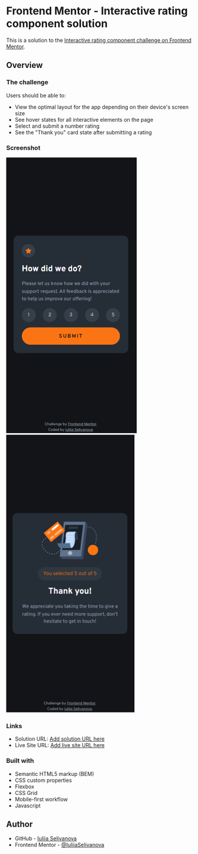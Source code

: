 # Frontend Mentor - Interactive rating component solution

This is a solution to the [Interactive rating component challenge on Frontend Mentor](https://www.frontendmentor.io/challenges/interactive-rating-component-koxpeBUmI).

## Overview

### The challenge

Users should be able to:

- View the optimal layout for the app depending on their device's screen size
- See hover states for all interactive elements on the page
- Select and submit a number rating
- See the "Thank you" card state after submitting a rating

### Screenshot

![mobile - 1 screen](image-2.png)<br>
![mobile - 2 screen](image-1.png)

### Links

- Solution URL: [Add solution URL here](https://your-solution-url.com)
- Live Site URL: [Add live site URL here](https://your-live-site-url.com)

### Built with

- Semantic HTML5 markup (BEM)
- CSS custom properties
- Flexbox
- CSS Grid
- Mobile-first workflow
- Javascript

## Author

- GitHub - [Iuliia Selivanova](https://github.com/IuliiaSelivanova)
- Frontend Mentor - [@IuliiaSelivanova](https://www.frontendmentor.io/profile/IuliiaSelivanova)